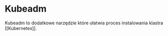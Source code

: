 # Kubeadm

Kubeadm to dodatkowe narzędzie które ułatwia proces instalowania klastra [[Kubernetes]].

 